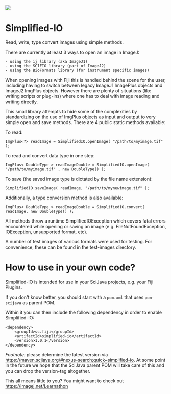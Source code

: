 [![](https://travis-ci.com/fiji/simplified-io.svg?branch=master)](https://travis-ci.com/fiji/simplified-io)

Simplified-IO
=============
Read, write, type convert images using simple methods.

There are currently at least 3 ways to open an image in ImageJ: 

	- using the ij library (aka ImageJ1)
	- using the SCIFIO library (part of ImageJ2)
	- using the BioFormats library (for instrument specific images)
	
When opening images with Fiji this is handled behind the scene for the user, including having to switch between legacy
ImageJ1 ImagePlus objects and ImageJ2 ImgPlus objects.
However there are plenty of situations (like writing scripts or plug-ins) where one has to deal with image reading and writing directly.

This small library attempts to hide some of the complexities by standardizing on the use of ImgPlus objects as input and output to very
simple open and save methods. There are 4 public static methods available:

To read: 

`ImgPlus<?> readImage = SimplifiedIO.openImage( "/path/to/myimage.tif" );`

To read and convert data type in one step:

`ImgPlus< DoubleType > readImageDouble = SimplifiedIO.openImage( "/path/to/myimage.tif" , new DoubleType() );`

To save (the saved image type is dictated by the file name extension):

`SimplifiedIO.saveImage( readImage, "/path/to/mynewimage.tif" );`

Additionally, a type conversion method is also available:

`ImgPlus< DoubleType > readImageDouble = SimplifiedIO.convert( readImage, new DoubleType() );`

All methods throw a runtime SimplifiedIOException which covers fatal errors encountered while opening or saving an image (e.g. FileNotFoundException, IOException, unsupported format, etc).

A number of test images of various formats were used for testing. For convenience, these can be found in the test-images directory.

How to use in your own code?
============================

Simplified-IO is intended for use in your SciJava projects, e.g. your Fiji Plugins.

If you don't know better, you should start with a <code>pom.xml</code> that uses <code>pom-scijava</code> as parent POM.

Within it you can then include the following dependency in order to enable Simplified-IO:
```
<dependency>
    <groupId>sc.fiji</groupId>
    <artifactId>simplified-io</artifactId>
    <version>1.0.1</version>
</dependency>
```

_Footnote:_ please determine the latest version via https://maven.scijava.org/#nexus-search;quick~simplified-io. At some point in the future we hope that the SciJava parent POM will take care of this and you can drop the version-tag altogether.

This all means little to you? You might want to check out https://imagej.net/Learnathon 
